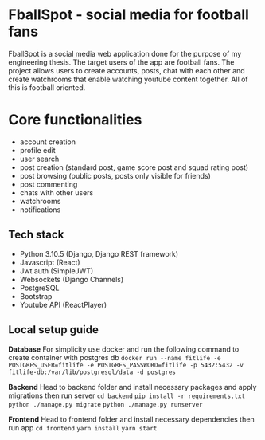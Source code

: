 # FballSpot - social media for football fans

FballSpot is a social media web application done for the purpose of my engineering thesis. The target users of the app are football fans. The project allows users to create accounts, posts, chat with each other and create watchrooms that enable watching youtube content together. All of this is football oriented.


# Core functionalities

- account creation
- profile edit
- user search
- post creation (standard post, game score post and squad rating post)
- post browsing (public posts, posts only visible for friends)
- post commenting
- chats with other users
- watchrooms
- notifications

## Tech stack

- Python 3.10.5 (Django, Django REST framework)
- Javascript (React)
- Jwt auth (SimpleJWT)
- Websockets (Django Channels)
- PostgreSQL
- Bootstrap
- Youtube API (ReactPlayer)

## Local setup guide
**Database**
For simplicity use docker and run the following command to create container with postgres db 
`docker run --name fitlife -e POSTGRES_USER=fitlife -e POSTGRES_PASSWORD=fitlife -p 5432:5432 -v fitlife-db:/var/lib/postgresql/data -d postgres`

**Backend**
Head to backend folder and install necessary packages and apply migrations then run server
`cd backend`
`pip install -r requirements.txt`
`python ./manage.py migrate`
`python ./manage.py runserver`

**Frontend**
Head to frontend folder and install necessary dependencies then run app
`cd frontend`
`yarn install`
`yarn start`
